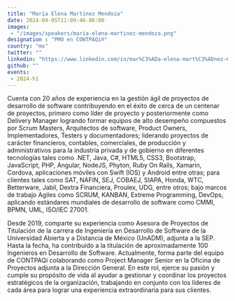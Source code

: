 ```yaml
---
title: "María Elena Martínez Mendoza"
date: 2024-04-05T11:09:46-06:00
images: 
 - "/images/speakers/maria-elena-martinez-mendoza.png"
designation : "PMO en CONTPAQi®"
country: "mx"
twitter: ""
linkedin: "https://www.linkedin.com/in/mar%C3%ADa-elena-mart%C3%ADnez-618a0917/"
github: ""
events: 
 - 2024-h1
---
```


Cuenta con 20 años de experiencia en la gestión ágil de proyectos de desarrollo de software contribuyendo en el éxito de cerca de un centenar de proyectos, primero como líder de proyecto y posteriormente como Delivery Manager logrando formar equipos de alto desempeño compuestos por Scrum Masters, Arquitectos de software, Product Owners, Implementadores, Testers y  documentadores;  liderando proyectos de carácter financieros, contables, comerciales, de producción y administrativos para la industria privada y de gobierno en diferentes tecnologías tales como .NET, Java, C#, HTML5, CSS3, Bootstrap, JavaScript, PHP, Angular, NodeJS, Phyton, Ruby On Rails, Xamarin, Cordova, aplicaciones móviles con Swift (IOS) y Android entre otras; para clientes tales como SAT, NAFIN, SEJ, COBAEJ, SIAPA, Honda, WTC, Betterware, Jabil, Dextra Financiera, Proulex, UDG, entre otros; bajo marcos de trabajo Agiles como SCRUM, KANBAN, Extreme Programming, DevOps, aplicando estándares mundiales de desarrollo de software como CMMI, BPMN, UML, ISO/IEC 27001.

Desde 2019, comparte su experiencia como Asesora de Proyectos de Titulación de la carrera de Ingeniería en Desarrollo de Software de la Universidad Abierta y a Distancia de México (UnADM), adjunta a la SEP. Hasta la fecha, ha contribuido a la titulación de aproximadamente 100 Ingenieros en Desarrollo de Software.
Actualmente, forma parte del equipo de CONTPAQi colaborando como Project Manager Senior en la Oficina de Proyectos adjunta a la Dirección General. En este rol, ejerce su pasión y cumple su propósito de vida al ayudar a gestionar y coordinar los proyectos estratégicos de la organización, trabajando en conjunto con los líderes de cada área para lograr una experiencia extraordinaria para sus clientes.

